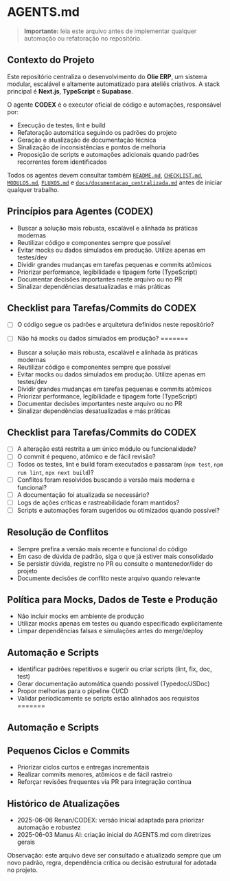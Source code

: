 # AGENTS.md

> **Importante:** leia este arquivo antes de implementar qualquer automação ou refatoração no repositório.

## Contexto do Projeto

Este repositório centraliza o desenvolvimento do **Olie ERP**, um sistema modular, escalável e altamente automatizado para ateliês criativos. A stack principal é **Next.js**, **TypeScript** e **Supabase**.

O agente **CODEX** é o executor oficial de código e automações, responsável por:
- Execução de testes, lint e build
- Refatoração automática seguindo os padrões do projeto
- Geração e atualização de documentação técnica
- Sinalização de inconsistências e pontos de melhoria
- Proposição de scripts e automações adicionais quando padrões recorrentes forem identificados

Todos os agentes devem consultar também [`README.md`](README.md), [`CHECKLIST.md`](CHECKLIST.md), [`MODULOS.md`](MODULOS.md), [`FLUXOS.md`](FLUXOS.md) e [`docs/documentacao_centralizada.md`](docs/documentacao_centralizada.md) antes de iniciar qualquer trabalho.

## Princípios para Agentes (CODEX)

- Buscar a solução mais robusta, escalável e alinhada às práticas modernas
- Reutilizar código e componentes sempre que possível
- Evitar mocks ou dados simulados em produção. Utilize apenas em testes/dev
- Dividir grandes mudanças em tarefas pequenas e commits atômicos
- Priorizar performance, legibilidade e tipagem forte (TypeScript)
- Documentar decisões importantes neste arquivo ou no PR
- Sinalizar dependências desatualizadas e más práticas

## Checklist para Tarefas/Commits do CODEX

- [ ] O código segue os padrões e arquitetura definidos neste repositório?
- [ ] Não há mocks ou dados simulados em produção?
=======


- Buscar a solução mais robusta, escalável e alinhada às práticas modernas
- Reutilizar código e componentes sempre que possível
- Evitar mocks ou dados simulados em produção. Utilize apenas em testes/dev
- Dividir grandes mudanças em tarefas pequenas e commits atômicos
- Priorizar performance, legibilidade e tipagem forte (TypeScript)
- Documentar decisões importantes neste arquivo ou no PR
- Sinalizar dependências desatualizadas e más práticas

## Checklist para Tarefas/Commits do CODEX


- [ ] A alteração está restrita a um único módulo ou funcionalidade?
- [ ] O commit é pequeno, atômico e de fácil revisão?
- [ ] Todos os testes, lint e build foram executados e passaram (`npm test`, `npm run lint`, `npx next build`)?
- [ ] Conflitos foram resolvidos buscando a versão mais moderna e funcional?
- [ ] A documentação foi atualizada se necessário?
- [ ] Logs de ações críticas e rastreabilidade foram mantidos?
- [ ] Scripts e automações foram sugeridos ou otimizados quando possível?

## Resolução de Conflitos

- Sempre prefira a versão mais recente e funcional do código
- Em caso de dúvida de padrão, siga o que já estiver mais consolidado
- Se persistir dúvida, registre no PR ou consulte o mantenedor/líder do projeto
- Documente decisões de conflito neste arquivo quando relevante

## Política para Mocks, Dados de Teste e Produção

- Não incluir mocks em ambiente de produção
- Utilizar mocks apenas em testes ou quando especificado explicitamente
- Limpar dependências falsas e simulações antes do merge/deploy


## Automação e Scripts

- Identificar padrões repetitivos e sugerir ou criar scripts (lint, fix, doc, test)
- Gerar documentação automática quando possível (Typedoc/JSDoc)
- Propor melhorias para o pipeline CI/CD
- Validar periodicamente se scripts estão alinhados aos requisitos
=======

## Automação e Scripts


## Pequenos Ciclos e Commits

- Priorizar ciclos curtos e entregas incrementais
- Realizar commits menores, atômicos e de fácil rastreio
- Reforçar revisões frequentes via PR para integração contínua

## Histórico de Atualizações

- 2025-06-06 Renan/CODEX: versão inicial adaptada para priorizar automação e robustez
- 2025-06-03 Manus AI: criação inicial do AGENTS.md com diretrizes gerais

Observação: este arquivo deve ser consultado e atualizado sempre que um novo padrão, regra, dependência crítica ou decisão estrutural for adotada no projeto.
